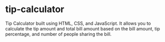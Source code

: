 # tip-calculator
Tip Calculator built using HTML, CSS, and JavaScript. It allows you to calculate the tip amount and total bill amount based on the bill amount, tip percentage, and number of people sharing the bill.

